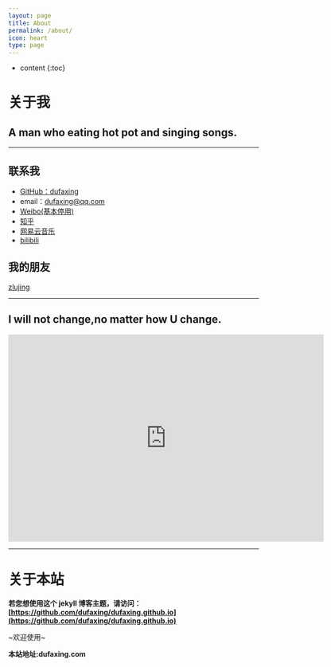 ```yaml
---
layout: page
title: About
permalink: /about/
icon: heart
type: page
---
```


* content
{:toc}

# 关于我


## A man who eating hot pot and singing songs.

---

## 联系我

* [GitHub：dufaxing](https://github.com/dufaxing)
* email：dufaxing@qq.com
* [Weibo(基本停用)](http://weibo.com/3829633687)
* [知乎](https://www.zhihu.com/people/hyicl)
* [网易云音乐](http://music.163.com/#/user/home?id=114319067)
* [bilibili](https://space.bilibili.com/2517215/#!/)


## 我的朋友

[zlujing](http://zlujing.com/)

---

## I will not change,no matter how U change.

<iframe src="http://wx1.sinaimg.cn/mw690/e4439297gy1fjra3wrgmpj20hm0bkq3q.jpg" style="border: 0;height: 416px;width: 634px;overflow: hidden;" frameBorder="0"></iframe>

---




# 关于本站

**若您想使用这个 jekyll 博客主题，请访问：[https://github.com/dufaxing/dufaxing.github.io](https://github.com/dufaxing/dufaxing.github.io)**

~欢迎使用~

**本站地址:dufaxing.com**